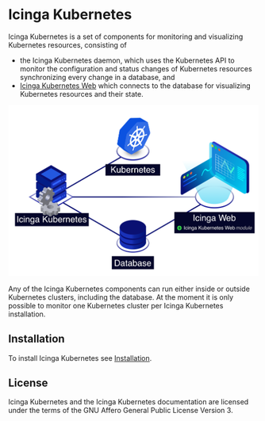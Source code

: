 # Icinga Kubernetes

Icinga Kubernetes is a set of components for monitoring and visualizing Kubernetes resources,
consisting of

* the Icinga Kubernetes daemon, which uses the Kubernetes API to monitor the configuration and
  status changes of Kubernetes resources synchronizing every change in a database, and
* [Icinga Kubernetes Web](https://icinga.com/docs/icinga-kubernetes-web)
  which connects to the database for visualizing Kubernetes resources and their state.

![Icinga Kubernetes Overview](res/icinga-kubernetes-overview.png)

Any of the Icinga Kubernetes components can run either inside or outside Kubernetes clusters,
including the database.
At the moment it is only possible to monitor one Kubernetes cluster per Icinga Kubernetes installation.

## Installation

To install Icinga Kubernetes see [Installation](02-Installation.md).

## License

Icinga Kubernetes and the Icinga Kubernetes documentation are licensed under the terms of the
GNU Affero General Public License Version 3.
